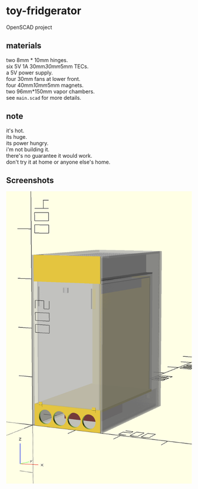 # toy-fridgerator

OpenSCAD project

## materials

two 8mm * 10mm hinges.  
six 5V 1A 30mm*30mm*5mm TECs.  
a 5V power supply.  
four 30mm fans at lower front.  
four 40mm*10mm*5mm magnets.  
two 96mm*150mm vapor chambers.  
see `main.scad` for more details.  

## note

it's hot.  
its huge.  
its power hungry.  
i'm not building it.  
there's no guarantee it would work.  
don't try it at home or anyone else's home.  

## Screenshots

![Image of OpenSCAD](https://raw.githubusercontent.com/toAlice/toy-fridgerator/main/screenshot.png)
